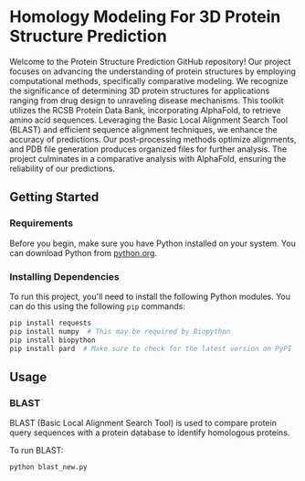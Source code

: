
# Homology Modeling For 3D Protein Structure Prediction

Welcome to the Protein Structure Prediction GitHub repository! Our project focuses on advancing the understanding of protein structures by employing computational methods, specifically comparative modeling. We recognize the significance of determining 3D protein structures for applications ranging from drug design to unraveling disease mechanisms. This toolkit utilizes the RCSB Protein Data Bank, incorporating AlphaFold, to retrieve amino acid sequences. Leveraging the Basic Local Alignment Search Tool (BLAST) and efficient sequence alignment techniques, we enhance the accuracy of predictions. Our post-processing methods optimize alignments, and PDB file generation produces organized files for further analysis. The project culminates in a comparative analysis with AlphaFold, ensuring the reliability of our predictions. 

## Getting Started

### Requirements

Before you begin, make sure you have Python installed on your system. You can download Python from [python.org](https://www.python.org/).

### Installing Dependencies

To run this project, you'll need to install the following Python modules. You can do this using the following `pip` commands:

```bash
pip install requests
pip install numpy  # This may be required by Biopython
pip install biopython
pip install pard  # Make sure to check for the latest version on PyPI
```
## Usage

### BLAST

BLAST (Basic Local Alignment Search Tool) is used to compare protein query sequences with a protein database to identify homologous proteins.

To run BLAST:

```bash
python blast_new.py
```